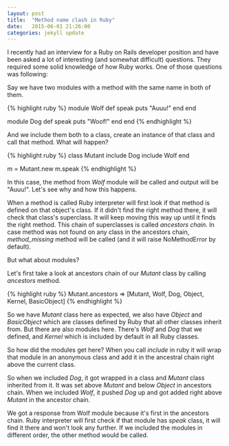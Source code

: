```yaml
---
layout: post
title:  "Method name clash in Ruby"
date:   2015-06-01 21:26:00
categories: jekyll update
---
```

I recently had an interview for a Ruby on Rails developer position and have been
asked a lot of interesting (and somewhat difficult) questions. They required
some solid knowledge of how Ruby works. One of those questions was following:

Say we have two modules with a method with the same name in both of them.

{% highlight ruby %}
module Wolf
  def speak
    puts "Auuu!"
  end
end

module Dog
  def speak
    puts "Woof!"
  end
end
{% endhighlight %}

And we include them both to a class, create an instance of that class and call
that method. What will happen?

{% highlight ruby %}
class Mutant
  include Dog
  include Wolf
end

m = Mutant.new
m.speak
{% endhighlight %}

In this case, the method from _Wolf_ module will be called and output will be "Auuu!".
Let's see why and how this happens.

When a method is called Ruby interpreter will first look if that method is defined on that object's class. If it didn't find the right method there, it will check that class's superclass. It will keep moving this way up until it finds the right method. This chain of superclasses is called _ancestors chain_. In case method was not found on any class in the ancestors chain,
_method_missing_ method will be called (and it will raise NoMethodError by default).

But what about modules?

Let's first take a look at ancestors chain of our _Mutant_ class by calling _ancestors_ method.

{% highlight ruby %}
Mutant.ancestors
 => [Mutant, Wolf, Dog, Object, Kernel, BasicObject] 
{% endhighlight %}

So we have _Mutant_ class here as expected, we also have _Object_ and _BasicObject_
which are classes defined by Ruby that all other classes inherit from. But there
are also modules here. There's _Wolf_ and _Dog_ that we defined, and _Kernel_ which is
included by default in all Ruby classes.

So how did the modules get here? When you call _include_ in ruby it
will wrap that module in an anonymous class and add it in the ancestral chain right
above the current class.

So when we included _Dog_, it got wrapped in a class and
_Mutant_ class inherited from it. It was set above _Mutant_ and below _Object_ in ancestors chain.
When we included _Wolf_, it pushed _Dog_ up and got added right above _Mutant_ in
the ancestor chain.

We got a response from Wolf module because it's first in
the ancestors chain. Ruby interpreter will first check if that module has _speak_ class, it will find it there and won't look any further.
If we included the modules in different order, the other method would be called.
